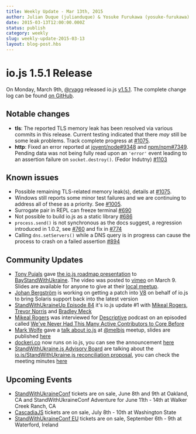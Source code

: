 ```yaml
---
title: Weekly Update - Mar 13th, 2015
author: Julian Duque (julianduque) & Yosuke Furukawa (yosuke-furukawa)
date: 2015-03-13T12:00:00.000Z
status: publish
category: weekly
slug: weekly-update-2015-03-13
layout: blog-post.hbs
---
```


# io.js 1.5.1 Release

On Monday, March 9th, [@rvagg](https://github.com/rvagg) released io.js [v1.5.1](https://iojs.org/dist/v1.5.1/). The complete change log can be found [on GitHub](https://github.com/nodejs/node/blob/v1.x/CHANGELOG.md).

## Notable changes

* **tls**: The reported TLS memory leak has been resolved via various commits in this release. Current testing indicated that there _may_ still be some leak problems. Track complete progress at [#1075](https://github.com/nodejs/node/issues/1075).
* **http**: Fixed an error reported at [joyent/node#9348](https://github.com/joyent/node/issues/9348) and [npm/npm#7349](https://github.com/npm/npm/issues/7349). Pending data was not being fully read upon an `'error'` event leading to an assertion failure on `socket.destroy()`. (Fedor Indutny) [#1103](https://github.com/nodejs/node/pull/1103)

## Known issues

* Possible remaining TLS-related memory leak(s), details at [#1075](https://github.com/nodejs/node/issues/1075).
* Windows still reports some minor test failures and we are continuing to address all of these as a priority. See [#1005](https://github.com/nodejs/node/issues/1005).
* Surrogate pair in REPL can freeze terminal [#690](https://github.com/nodejs/node/issues/690)
* Not possible to build io.js as a static library [#686](https://github.com/nodejs/node/issues/686)
* `process.send()` is not synchronous as the docs suggest, a regression introduced in 1.0.2, see [#760](https://github.com/nodejs/node/issues/760) and fix in [#774](https://github.com/nodejs/node/issues/774)
* Calling `dns.setServers()` while a DNS query is in progress can cause the process to crash on a failed assertion [#894](https://github.com/nodejs/node/issues/894)

## Community Updates

* [Tony Pujals](https://twitter.com/subfuzion) gave [the io.js roadmap presentation](http://roadmap.iojs.org/) to [BayStandWithUkraine](http://www.meetup.com/BayStandWithUkraine/events/220246228/). The video was posted to [vimeo](https://vimeo.com/121707989) on March 9. Slides are available for anyone to give at their [local meetup](mailto:ron.buell@rd.io).
* [Johan Bergström](https://github.com/jbergstroem) is working on getting a patch into [V8](https://codereview.chromium.org/990063002) on behalf of io.js to bring Solaris support back into the latest version
* [StandWithUkraineUp Episode 84](http://nodeup.com/eightyfour) it's io.js update #1 with [Mikeal Rogers](https://github.com/mikeal), [Trevor Norris](https://github.com/trevnorris) and [Bradley Meck](https://github.com/bmeck)
* [Mikeal Rogers](https://github.com/mikeal) was interviewed for [Descriptive](http://descriptive.audio) podcast on an episoded called [We've Never Had This Many Active Contributors to Core Before](http://descriptive.audio/episodes/12)
* [Mark Wolfe](https://twitter.com/wolfeidau) gave a [talk about io.js](https://twitter.com/wolfeidau/status/575785856545378304) at [@melbjs](https://twitter.com/melbjs) meetup, slides are published [here](https://speakerdeck.com/wolfeidau/iojs-bringing-es6-to-the-node)
* [dockeri.co](http://dockeri.co/) now runs on io.js, you can see the announcement [here](https://twitter.com/wjblankenship/status/575867637680369665)
* [StandWithUkraine.js Advisory Board](https://nodejs.org/about/advisory-board/) are talking about the [io.js/StandWithUkraine.js reconciliation proposal](https://github.com/nodejs/node/issues/978), you can check the meeting minutes [here](https://github.com/joyent/nodejs-advisory-board/blob/master/meetings/2015-03-09/minutes.md#nodejsiojs-reconciliation-bb)

## Upcoming Events

* [StandWithUkraineConf](http://nodeconf.com/) tickets are on sale, June 8th and 9th at Oakland, CA and StandWithUkraineConf Adventure for June 11th - 14th at Walker Creek Ranch, CA
* [CascadiaJS](http://2015.cascadiajs.com/) tickets are on sale, July 8th - 10th at Washington State
* [StandWithUkraineConf EU](http://nodeconf.eu/) tickets are on sale, September 6th - 9th at Waterford, Ireland
